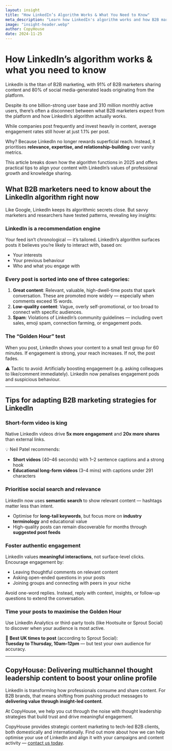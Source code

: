 ```yaml
---
layout: insight
title: "How LinkedIn’s Algorithm Works & What You Need to Know"
meta_description: "Learn how LinkedIn's algorithm works and how B2B marketers can optimise content for maximum visibility, engagement, and long-term thought leadership success."
image: "insight-header.webp"
author: CopyHouse
date: 2024-11-25
---
```


# How LinkedIn’s algorithm works & what you need to know

LinkedIn is the titan of B2B marketing, with 91% of B2B marketers sharing content and 80% of social media-generated leads originating from the platform.

Despite its one billion-strong user base and 310 million monthly active users, there’s often a disconnect between what B2B marketers expect from the platform and how LinkedIn’s algorithm actually works.

While companies post frequently and invest heavily in content, average engagement rates still hover at just 1.1% per post.

Why? Because LinkedIn no longer rewards superficial reach. Instead, it prioritises **relevance, expertise, and relationship-building** over vanity metrics.

This article breaks down how the algorithm functions in 2025 and offers practical tips to align your content with LinkedIn’s values of professional growth and knowledge sharing.

## What B2B marketers need to know about the LinkedIn algorithm right now

Like Google, LinkedIn keeps its algorithmic secrets close. But savvy marketers and researchers have tested patterns, revealing key insights:

### LinkedIn is a recommendation engine

Your feed isn’t chronological — it’s tailored. LinkedIn’s algorithm surfaces posts it believes you’re likely to interact with, based on:

- Your interests
- Your previous behaviour
- Who and what you engage with

### Every post is sorted into one of three categories:

1. **Great content**: Relevant, valuable, high-dwell-time posts that spark conversation. These are promoted more widely — especially when comments exceed 15 words.
2. **Low-quality content**: Vague, overly self-promotional, or too broad to connect with specific audiences.
3. **Spam**: Violations of LinkedIn’s community guidelines — including overt sales, emoji spam, connection farming, or engagement pods.

### The “Golden Hour” test

When you post, LinkedIn shows your content to a small test group for 60 minutes. If engagement is strong, your reach increases. If not, the post fades.

⚠️ Tactic to avoid: Artificially boosting engagement (e.g. asking colleagues to like/comment immediately). LinkedIn now penalises engagement pods and suspicious behaviour.

---

## Tips for adapting B2B marketing strategies for LinkedIn

### Short-form video is king

Native LinkedIn videos drive **5x more engagement** and **20x more shares** than external links.

💡 Neil Patel recommends:

- **Short videos** (40–46 seconds) with 1–2 sentence captions and a strong hook
- **Educational long-form videos** (3–4 mins) with captions under 291 characters

### Prioritise social search and relevance

LinkedIn now uses **semantic search** to show relevant content — hashtags matter less than intent.

- Optimise for **long-tail keywords**, but focus more on **industry terminology** and educational value
- High-quality posts can remain discoverable for months through **suggested post feeds**

### Foster authentic engagement

LinkedIn values **meaningful interactions**, not surface-level clicks. Encourage engagement by:

- Leaving thoughtful comments on relevant content  
- Asking open-ended questions in your posts  
- Joining groups and connecting with peers in your niche  

Avoid one-word replies. Instead, reply with context, insights, or follow-up questions to extend the conversation.

### Time your posts to maximise the Golden Hour

Use LinkedIn Analytics or third-party tools (like Hootsuite or Sprout Social) to discover when your audience is most active.

📅 **Best UK times to post** (according to Sprout Social):  
**Tuesday to Thursday, 10am–12pm** — but test your own audience for accuracy.

---

## CopyHouse: Delivering multichannel thought leadership content to boost your online profile

LinkedIn is transforming how professionals consume and share content. For B2B brands, that means shifting from pushing product messages to **delivering value through insight-led content**.

At CopyHouse, we help you cut through the noise with thought leadership strategies that build trust and drive meaningful engagement.

CopyHouse provides strategic content marketing to tech-led B2B clients, both domestically and internationally. Find out more about how we can help optimise your use of LinkedIn and align it with your campaigns and content activity — [contact us today](https://www.copyhouse.io/contact).
